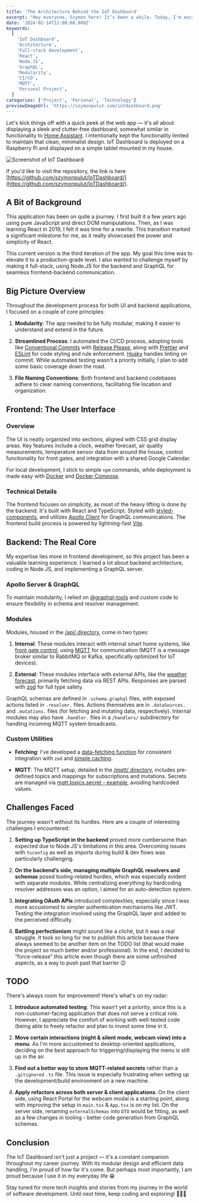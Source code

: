 ```yaml
---
title: 'The Architecture Behind the IoT Dashboard'
excerpt: "Hey everyone, Szymon here! It’s been a while. Today, I'm excited to share with you an in-depth look at the architecture of the IoT Dashboard, a project that's been with me for a while and is a significant part of my full-stack development journey."
date: '2024-02-14T12:00:00.000Z'
keywords:
  [
    'IoT Dashboard',
    'Architecture',
    'Full-stack development',
    'React',
    'Node.JS',
    'GraphQL',
    'Modularity',
    'CI/CD',
    'MQTT',
    'Personal Project',
  ]
categories: ['Project', 'Personal', 'Technology']
previewImageUrl: 'https://szymonpulut.com/iotdashboard.png'
---
```


Let's kick things off with a quick peek at the web app — it's all about displaying a sleek and clutter-free dashboard, somewhat similar in functionality to [Home Assistant](https://www.home-assistant.io/). I intentionally kept the functionality limited to maintain that clean, minimalist design. IoT Dashboard is deployed on a Raspberry Pi and displayed on a simple tablet mounted in my house.

![Screenshot of IoT Dashboard](/images/iotdashboard.webp)

If you'd like to visit the repository, the link is here [https://github.com/szymonpulut/IoTDashboard/](https://github.com/szymonpulut/IoTDashboard/).

## A Bit of Background

This application has been on quite a journey. I first built it a few years ago using pure JavaScript and direct DOM manipulations. Then, as I was learning React in 2019, I felt it was time for a rewrite. This transition marked a significant milestone for me, as it really showcased the power and simplicity of React.

This current version is the third iteration of the app. My goal this time was to elevate it to a production-grade level. I also wanted to challenge myself by making it full-stack, using Node.JS for the backend and GraphQL for seamless frontend-backend communication.

## Big Picture Overview

Throughout the development process for both UI and backend applications, I focused on a couple of core principles:

1. **Modularity**: The app needed to be fully modular, making it easier to understand and extend in the future.

2. **Streamlined Process**: I automated the CI/CD process, adopting tools like [Conventional Commits](https://www.conventionalcommits.org/en/v1.0.0/) with [Release Please](https://github.com/googleapis/release-please), along with [Prettier](https://prettier.io/) and [ESLint](https://eslint.org/) for code styling and rule enforcement. [Husky](https://typicode.github.io/husky/) handles linting on commit. While automated testing wasn't a priority initially, I plan to add some basic coverage down the road.

3. **File Naming Conventions**: Both frontend and backend codebases adhere to clear naming conventions, facilitating file location and organization.

## Frontend: The User Interface

### Overview

The UI is neatly organized into sections, aligned with CSS grid display areas. Key features include a clock, weather forecast, air quality measurements, temperature sensor data from around the house, control functionality for front gates, and integration with a shared Google Calendar.

For local development, I stick to simple `npm` commands, while deployment is made easy with [Docker](https://www.docker.com/) and [Docker Compose](https://docs.docker.com/compose/).

### Technical Details

The frontend focuses on simplicity, as most of the heavy lifting is done by the backend. It's built with React and TypeScript. Styled with [styled-components](https://styled-components.com/), and utilizes [Apollo Client](https://www.apollographql.com/docs/react/) for GraphQL communications. The frontend build process is powered by lightning-fast [Vite](https://vitejs.dev/).

## Backend: The Real Core

My expertise lies more in frontend development, so this project has been a valuable learning experience. I learned a lot about backend architecture, coding in Node.JS, and implementing a GraphQL server.

### Apollo Server & GraphQL

To maintain modularity, I relied on [@graphql-tools](https://the-guild.dev/graphql/tools) and custom code to ensure flexibility in schema and resolver management.

### Modules

Modules, housed in the [/api/ directory](https://github.com/szymonpulut/IoTDashboard/tree/55f15878f21f588b3aceaa883d6a3b697a0a8cd8/server/src/api), come in two types:

1. **Internal**: These modules interact with internal smart home systems, like [front gate control](https://github.com/szymonpulut/IoTDashboard/tree/55f15878f21f588b3aceaa883d6a3b697a0a8cd8/server/src/api/gateControl), using [MQTT](https://mqtt.org/) for communication (MQTT is a message broker similar to RabbitMQ or Kafka, specifically optimized for IoT devices).

2. **External**: These modules interface with external APIs, like the [weather forecast](https://github.com/szymonpulut/IoTDashboard/tree/55f15878f21f588b3aceaa883d6a3b697a0a8cd8/server/src/api/weather), primarily fetching data via REST APIs. Responses are parsed with [zod](https://github.com/colinhacks/zod) for full type safety.

GraphQL schemas are defined in `.schema.graphql` files, with exposed actions listed in `.resolver.` files. Actions themselves are in `.dataSources.` and `.mutations.` files (for fetching and mutating data, respectively). Internal modules may also have `.handler.` files in a `/handlers/` subdirectory for handling incoming MQTT system broadcasts.

### Custom Utilities

- **Fetching**: I've developed a [data-fetching function](https://github.com/szymonpulut/IoTDashboard/blob/55f15878f21f588b3aceaa883d6a3b697a0a8cd8/server/src/utils/fetchData.utils.ts) for consistent integration with `zod` and [simple caching](https://github.com/szymonpulut/IoTDashboard/blob/main/server/src/utils/cacheManager.utils.ts).

- **MQTT**: The MQTT setup, detailed in the [/mqtt/ directory](https://github.com/szymonpulut/IoTDashboard/tree/55f15878f21f588b3aceaa883d6a3b697a0a8cd8/server/src/mqtt), includes pre-defined topics and mappings for subscriptions and mutations. Secrets are managed via [mqtt.topics.secret - example](https://github.com/szymonpulut/IoTDashboard/blob/55f15878f21f588b3aceaa883d6a3b697a0a8cd8/server/src/mqtt/mqtt.topics.secret.example.ts), avoiding hardcoded values.

## Challenges Faced

The journey wasn't without its hurdles. Here are a couple of interesting challenges I encountered:

1. **Setting up TypeScript in the backend** proved more cumbersome than expected due to Node.JS's limitations in this area. Overcoming issues with `tsconfig` as well as imports during build & dev flows was particularly challenging.

2. **On the backend’s side, managing multiple GraphQL resolvers and schemas** posed tooling-related hurdles, which was especially evident with separate modules. While centralizing everything by hardcoding resolver addresses was an option, I aimed for an auto-detection system.

3. **Integrating OAuth APIs** introduced complexities, especially since I was more accustomed to simpler authentication mechanisms like JWT. Testing the integration involved using the GraphQL layer and added to the perceived difficulty.

4. **Battling perfectionism** might sound like a cliché, but it was a real struggle. It took so long for me to publish this article because there always seemed to be another item on the TODO list (that would make the project so much better and/or professional). In the end, I decided to “force-release” this article even though there are some unfinished aspects, as a way to push past that barrier 😉

## TODO

There's always room for improvement! Here's what's on my radar:

1. **Introduce automated testing**. This wasn’t yet a priority, since this is a non-customer-facing application that does not serve a critical role. However, I appreciate the comfort of working with well-tested code (being able to freely refactor and plan to invest some time in it.

2. **Move certain interactions (night & silent mode, webcam view) into a menu**. As I'm more accustomed to desktop-oriented applications, deciding on the best approach for triggering/displaying the menu is still up in the air.

3. **Find out a better way to store MQTT-related secrets** rather than a `.gitignored` `.ts` file. This issue is especially frustrating when setting up the development/build environment on a new machine.

4. **Apply refactors across both server & client applications**. On the client side, using React Portal for the webcam modal is a starting point, along with improving the setup in `main.tsx` & `App.tsx` is on my list. On the server side, renaming `externalSchemas` into `DTO` would be fitting, as well as a few changes in tooling - better code generation from GraphQL schemas.

## Conclusion

The IoT Dashboard isn't just a project — it's a constant companion throughout my career journey. With its modular design and efficient data handling, I'm proud of how far it's come. But perhaps most importantly, I am proud because I use it in my everyday life 😁

Stay tuned for more tech insights and stories from my journey in the world of software development. Until next time, keep coding and exploring! 🚀👨‍💻
